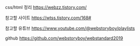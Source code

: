 css/html 정리
https://webzz.tistory.com/

참고할 사이트 
https://wtss.tistory.com/168#

참고할 유튜브
https://www.youtube.com/@webstoryboy/playlists

github
https://github.com/webstoryboy/webstandard2019